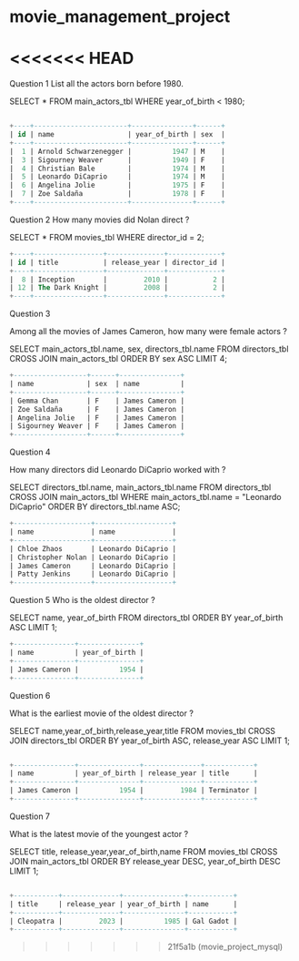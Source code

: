 # movie_management_project

<<<<<<< HEAD
=======
Question 1
List all the actors born before 1980.

SELECT * FROM main_actors_tbl WHERE year_of_birth < 1980;

```sql

+----+-----------------------+---------------+------+
| id | name                  | year_of_birth | sex  |
+----+-----------------------+---------------+------+
|  1 | Arnold Schwarzenegger |          1947 | M    |
|  3 | Sigourney Weaver      |          1949 | F    |
|  4 | Christian Bale        |          1974 | M    |
|  5 | Leonardo DiCaprio     |          1974 | M    |
|  6 | Angelina Jolie        |          1975 | F    |
|  7 | Zoe Saldaña           |          1978 | F    |
+----+-----------------------+---------------+------+


```
Question 2
How many movies did Nolan direct ?

SELECT * FROM movies_tbl WHERE director_id = 2;

```sql
+----+-----------------+--------------+-------------+
| id | title           | release_year | director_id |
+----+-----------------+--------------+-------------+
|  8 | Inception       |         2010 |           2 |
| 12 | The Dark Knight |         2008 |           2 |
+----+-----------------+--------------+-------------+

```

Question 3

Among all the movies of James Cameron, how many were female actors ?

SELECT main_actors_tbl.name, sex, directors_tbl.name
FROM directors_tbl
CROSS JOIN main_actors_tbl
ORDER BY sex ASC
LIMIT 4;
```sql
+------------------+------+---------------+
| name             | sex  | name          |
+------------------+------+---------------+
| Gemma Chan       | F    | James Cameron |
| Zoe Saldaña      | F    | James Cameron |
| Angelina Jolie   | F    | James Cameron |
| Sigourney Weaver | F    | James Cameron |
+------------------+------+---------------+

```

Question 4

How many directors did Leonardo DiCaprio worked with ?

SELECT directors_tbl.name, main_actors_tbl.name
FROM directors_tbl
CROSS JOIN main_actors_tbl
WHERE main_actors_tbl.name = "Leonardo DiCaprio"
ORDER BY directors_tbl.name ASC;

```sql
+-------------------+-------------------+
| name              | name              |
+-------------------+-------------------+
| Chloe Zhaos       | Leonardo DiCaprio |
| Christopher Nolan | Leonardo DiCaprio |
| James Cameron     | Leonardo DiCaprio |
| Patty Jenkins     | Leonardo DiCaprio |
+-------------------+-------------------+

```

Question 5
Who is the oldest director ?

SELECT name, year_of_birth
FROM directors_tbl
ORDER BY year_of_birth ASC
LIMIT 1;

```sql
+---------------+---------------+
| name          | year_of_birth |
+---------------+---------------+
| James Cameron |          1954 |
+---------------+---------------+

```


Question 6

What is the earliest movie of the oldest director ?

SELECT name,year_of_birth,release_year,title
FROM movies_tbl
CROSS JOIN directors_tbl
ORDER BY year_of_birth ASC, release_year ASC
LIMIT 1;

```sql

+---------------+---------------+--------------+------------+
| name          | year_of_birth | release_year | title      |
+---------------+---------------+--------------+------------+
| James Cameron |          1954 |         1984 | Terminator |
+---------------+---------------+--------------+------------+


```

Question 7

What is the latest movie of the youngest actor ?

SELECT  title, release_year,year_of_birth,name
FROM movies_tbl
CROSS JOIN main_actors_tbl
ORDER BY  release_year DESC, year_of_birth DESC
LIMIT 1;

```sql

+-----------+--------------+---------------+-----------+
| title     | release_year | year_of_birth | name      |
+-----------+--------------+---------------+-----------+
| Cleopatra |         2023 |          1985 | Gal Gadot |
+-----------+--------------+---------------+-----------+


```

>>>>>>> 21f5a1b (movie_project_mysql)
